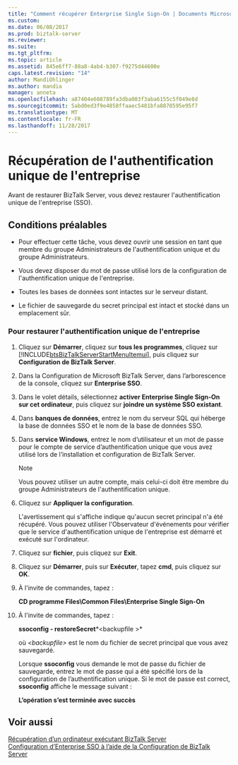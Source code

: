 ```yaml
---
title: "Comment récupérer Enterprise Single Sign-On | Documents Microsoft"
ms.custom: 
ms.date: 06/08/2017
ms.prod: biztalk-server
ms.reviewer: 
ms.suite: 
ms.tgt_pltfrm: 
ms.topic: article
ms.assetid: 845e6ff7-88a8-4ab4-b307-f9275d44600e
caps.latest.revision: "14"
author: MandiOhlinger
ms.author: mandia
manager: anneta
ms.openlocfilehash: a87404e608789fa3dba003f3aba6155c5f049e8d
ms.sourcegitcommit: 5abd0ed3f9e4858ffaaec5481bfa8878595e95f7
ms.translationtype: MT
ms.contentlocale: fr-FR
ms.lasthandoff: 11/28/2017
---
```

# <a name="how-to-recover-enterprise-single-sign-on"></a>Récupération de l'authentification unique de l'entreprise
Avant de restaurer BizTalk Server, vous devez restaurer l'authentification unique de l'entreprise (SSO).  
  
## <a name="prerequisites"></a>Conditions préalables  
  
-   Pour effectuer cette tâche, vous devez ouvrir une session en tant que membre du groupe Administrateurs de l'authentification unique et du groupe Administrateurs.  
  
-   Vous devez disposer du mot de passe utilisé lors de la configuration de l'authentification unique de l'entreprise.  
  
-   Toutes les bases de données sont intactes sur le serveur distant.  
  
-   Le fichier de sauvegarde du secret principal est intact et stocké dans un emplacement sûr.  
  
### <a name="to-recover-enterprise-single-sign-on"></a>Pour restaurer l'authentification unique de l'entreprise  
  
1.  Cliquez sur **Démarrer**, cliquez sur **tous les programmes**, cliquez sur [!INCLUDE[btsBizTalkServerStartMenuItemui](../includes/btsbiztalkserverstartmenuitemui-md.md)], puis cliquez sur **Configuration de BizTalk Server**.  
  
2.  Dans la Configuration de Microsoft BizTalk Server, dans l’arborescence de la console, cliquez sur **Enterprise SSO**.  
  
3.  Dans le volet détails, sélectionnez **activer Enterprise Single Sign-On sur cet ordinateur**, puis cliquez sur **joindre un système SSO existant**.  
  
4.  Dans **banques de données**, entrez le nom du serveur SQL qui héberge la base de données SSO et le nom de la base de données SSO.  
  
5.  Dans **service Windows**, entrez le nom d’utilisateur et un mot de passe pour le compte de service d’authentification unique que vous avez utilisé lors de l’installation et configuration de BizTalk Server.  
  
    > [!NOTE]
    >  Vous pouvez utiliser un autre compte, mais celui-ci doit être membre du groupe Administrateurs de l'authentification unique.  
  
6.  Cliquez sur **Appliquer la configuration**.  
  
     L'avertissement qui s'affiche indique qu'aucun secret principal n'a été récupéré. Vous pouvez utiliser l'Observateur d'événements pour vérifier que le service d'authentification unique de l'entreprise est démarré et exécuté sur l'ordinateur.  
  
7.  Cliquez sur **fichier**, puis cliquez sur **Exit**.  
  
8.  Cliquez sur **Démarrer**, puis sur **Exécuter**, tapez **cmd**, puis cliquez sur **OK**.  
  
9. À l'invite de commandes, tapez :  
  
     **CD programme Files\Common Files\Enterprise Single Sign-On**  
  
10. À l'invite de commandes, tapez :  
  
     **ssoconfig - restoreSecret***\<backupfile  \>*  
  
     où  *\<backupfile\>*  est le nom du fichier de secret principal que vous avez sauvegardé.  
  
     Lorsque **ssoconfig** vous demande le mot de passe du fichier de sauvegarde, entrez le mot de passe qui a été spécifié lors de la configuration de l’authentification unique. Si le mot de passe est correct, **ssoconfig** affiche le message suivant :  
  
     **L’opération s’est terminée avec succès**  
  
## <a name="see-also"></a>Voir aussi  
 [Récupération d’un ordinateur exécutant BizTalk Server](../core/recovering-a-computer-running-biztalk-server.md)   
 [Configuration d’Enterprise SSO à l’aide de la Configuration de BizTalk Server](http://msdn.microsoft.com/library/f63d1aec-a8c7-4e76-a67f-19af69e252f0)
